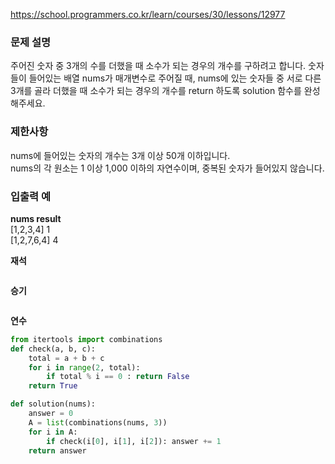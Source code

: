 https://school.programmers.co.kr/learn/courses/30/lessons/12977

### 문제 설명
주어진 숫자 중 3개의 수를 더했을 때 소수가 되는 경우의 개수를 구하려고 합니다. 숫자들이 들어있는 배열 nums가 매개변수로 주어질 때, nums에 있는 숫자들 중 서로 다른 3개를 골라 더했을 때 소수가 되는 경우의 개수를 return 하도록 solution 함수를 완성해주세요.

### 제한사항
nums에 들어있는 숫자의 개수는 3개 이상 50개 이하입니다. <br>
nums의 각 원소는 1 이상 1,000 이하의 자연수이며, 중복된 숫자가 들어있지 않습니다.

### 입출력 예
**nums	result <br>**
[1,2,3,4]	1 <br>
[1,2,7,6,4]	4

**재석**

```java

```

**승기**

```java

```

**연수**

```python
from itertools import combinations 
def check(a, b, c): 
    total = a + b + c
    for i in range(2, total): 
        if total % i == 0 : return False 
    return True 

def solution(nums):
    answer = 0
    A = list(combinations(nums, 3))
    for i in A: 
        if check(i[0], i[1], i[2]): answer += 1
    return answer
```
